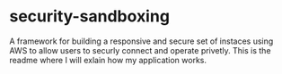 # security-sandboxing
A framework for building a responsive and secure set of instaces using AWS to allow users to securly connect and operate privetly. 
This is the readme where I will exlain how my application works. 
